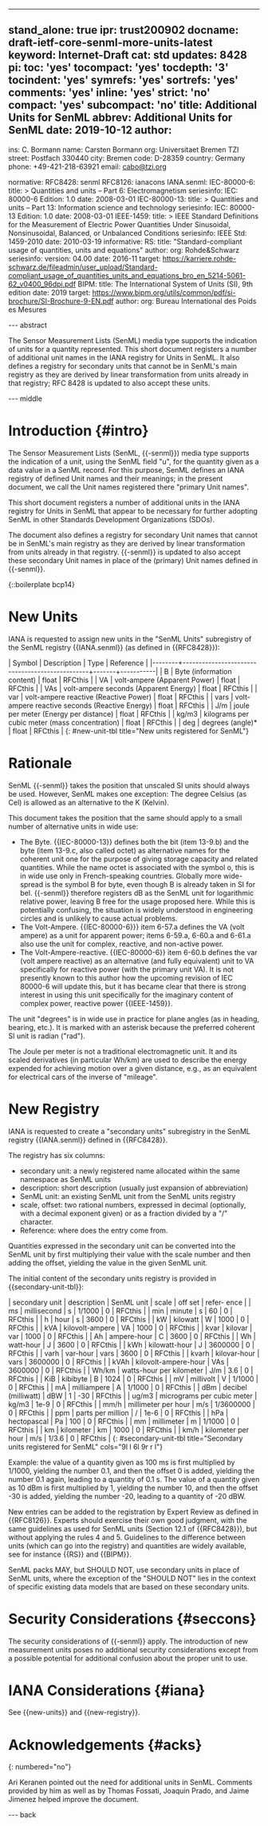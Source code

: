 ---
stand_alone: true
ipr: trust200902
docname: draft-ietf-core-senml-more-units-latest
keyword: Internet-Draft
cat: std
updates: 8428
pi:
  toc: 'yes'
  tocompact: 'yes'
  tocdepth: '3'
  tocindent: 'yes'
  symrefs: 'yes'
  sortrefs: 'yes'
  comments: 'yes'
  inline: 'yes'
  strict: 'no'
  compact: 'yes'
  subcompact: 'no'
title: Additional Units for SenML
abbrev: Additional Units for SenML
date: 2019-10-12
author:
-
  ins: C. Bormann
  name: Carsten Bormann
  org: Universitaet Bremen TZI
  street: Postfach 330440
  city: Bremen
  code: D-28359
  country: Germany
  phone: +49-421-218-63921
  email: cabo@tzi.org

normative:
  RFC8428: senml
  RFC8126: ianacons
  IANA.senml:
  IEC-80000-6:
    title: >
      Quantities and units –
      Part 6: Electromagnetism
    seriesinfo:
      IEC: 80000-6
      Edition: 1.0
    date: 2008-03-01
  IEC-80000-13:
    title: >
      Quantities and units –
      Part 13: Information science and technology
    seriesinfo:
      IEC: 80000-13
      Edition: 1.0
    date: 2008-03-01
  IEEE-1459:
    title: >
      IEEE Standard Definitions for the Measurement of Electric Power
      Quantities Under Sinusoidal, Nonsinusoidal, Balanced, or
      Unbalanced Conditions
    seriesinfo:
      IEEE Std: 1459-2010
    date: 2010-03-19
informative:
  RS:
    title: "Standard-compliant usage of quantities, units and equations"
    author:
      org: Rohde&Schwarz
    seriesinfo:
      version: 04.00
    date: 2016-11
    target:  https://karriere.rohde-schwarz.de/fileadmin/user_upload/Standard-compliant_usage_of_quantities_units_and_equations_bro_en_5214-5061-62_v0400_96dpi.pdf
  BIPM:
    title: The International System of Units (SI), 9th edition
    date: 2019
    target: https://www.bipm.org/utils/common/pdf/si-brochure/SI-Brochure-9-EN.pdf
    author:
      org: Bureau International des Poids es Mesures



--- abstract

The Sensor Measurement Lists (SenML) media type supports the
indication of units for a quantity represented.
This short document registers a number of additional unit names in the
IANA registry for Units in SenML.
It also defines a registry for secondary units that cannot be in SenML's
main registry as they are derived by linear transformation from units
already in that registry; RFC 8428 is updated to also accept these units.

--- middle


# Introduction {#intro}


The Sensor Measurement Lists (SenML, {{-senml}}) media type supports the
indication of a unit, using the SenML field "u", for the quantity
given as a data value in a SenML record.   For this purpose, SenML
defines an IANA registry of defined Unit names and their meanings; in
the present document, we call the Unit names registered there "primary
Unit names".

This short document registers a number of additional units in the IANA
registry for Units in SenML that appear to be
necessary for further adopting SenML in other Standards Development
Organizations (SDOs).

The document also defines a registry for secondary Unit names that
cannot be in SenML's main registry as they are derived by linear
transformation from units already in that registry.  {{-senml}} is
updated to also accept these secondary Unit names in place of the
(primary) Unit names defined in {{-senml}}.

{::boilerplate bcp14}

# New Units

IANA is requested to assign new units in the "SenML Units"
subregistry of the SenML registry {{IANA.senml}} (as defined in {{RFC8428}}):

| Symbol | Description                                    | Type  | Reference |
|--------+------------------------------------------------+-------+-----------|
| B      | Byte (information content)                     | float | RFCthis   |
| VA     | volt-ampere (Apparent Power)                   | float | RFCthis   |
| VAs    | volt-ampere seconds (Apparent Energy)          | float | RFCthis   |
| var    | volt-ampere reactive (Reactive Power)          | float | RFCthis   |
| vars   | volt-ampere reactive seconds (Reactive Energy) | float | RFCthis   |
| J/m    | joule per meter (Energy per distance)          | float | RFCthis   |
| kg/m3  | kilograms per cubic meter (mass concentration) | float | RFCthis   |
| deg    | degrees (angle)*                               | float | RFCthis   |
{: #new-unit-tbl title="New units registered for SenML"}

# Rationale

SenML {{-senml}} takes the position that unscaled SI units should
always be used.  However, SenML makes one exception: The degree
Celsius (as Cel) is allowed as an alternative to the K (Kelvin).

This document takes the position that the same should apply to
a small number of alternative units in wide use:

* The Byte.  {{IEC-80000-13}} defines both the bit (item 13-9.b) and
  the byte (item 13-9.c, also
  called octet) as alternative names for the coherent unit one for the
  purpose of giving storage capacity and related quantities.  While
  the name octet is associated with the symbol o, this is in wide use
  only in French-speaking countries.  Globally more wide-spread is the
  symbol B for byte, even though B is already taken in SI for bel.
  {{-senml}} therefore registers dB as the SenML unit for logarithmic relative
  power, leaving B free for the usage proposed here.  While this is
  potentially confusing, the situation is widely understood in
  engineering circles and is unlikely to cause actual problems.
* The Volt-Ampere. {{IEC-80000-6}}} item 6-57.a defines the VA (volt
  ampere) as a unit for apparent power; items 6-59.a, 6-60.a and
  6-61.a also use the unit for complex, reactive, and non-active
  power.
* The Volt-Ampere-reactive.  {{IEC-80000-6}} item 6-60.b defines the
  var (volt ampere reactive) as an alternative (and fully equivalent)
  unit to VA specifically for reactive power (with the primary unit
  VA).  It is not presently known to this author how the upcoming
  revision of IEC 80000-6 will update this, but it has became clear
  that there is strong interest in using this unit
  specifically for the imaginary content of complex power, reactive
  power {{IEEE-1459}}.

The unit "degrees" is in wide use in practice for plane angles (as
in heading, bearing, etc.).  It is marked with an asterisk because the
preferred coherent SI unit is radian ("rad").

The Joule per meter is not a traditional electromagnetic unit.  It and
its scaled derivatives (in particular Wh/km) are used to describe the
energy expended for achieving motion over a given distance, e.g., as an
equivalent for electrical cars of the inverse of "mileage".


# New Registry

IANA is requested to create a "secondary units"
subregistry in the SenML registry {{IANA.senml}} defined in
{{RFC8428}}.

The registry has six columns:

* secondary unit: a newly registered name allocated within the same
  namespace as SenML units
* description: short description (usually just expansion of abbreviation)
* SenML unit: an existing SenML unit from the SenML units registry
* scale, offset: two rational numbers, expressed in decimal
  (optionally, with a decimal exponent given) or as a
  fraction divided by a "/" character.
* Reference: where does the entry come from.

Quantities expressed in the secondary unit can be converted into the
SenML unit by first multiplying their value with the scale number and
then adding the offset, yielding the value in the given SenML unit.

The initial content of the secondary units registry is provided in {{secondary-unit-tbl}}:

| secondary unit | description                | SenML unit |     scale | off set  | refer- ence |
| ms             | millisecond                | s          |    1/1000 |        0 | RFCthis     |
| min            | minute                     | s          |        60 |        0 | RFCthis     |
| h              | hour                       | s          |      3600 |        0 | RFCthis     |
| kW             | kilowatt                   | W          |      1000 |        0 | RFCthis     |
| kVA            | kilovolt-ampere            | VA         |      1000 |        0 | RFCthis     |
| kvar           | kilovar                    | var        |      1000 |        0 | RFCthis     |
| Ah             | ampere-hour                | C          |      3600 |        0 | RFCthis     |
| Wh             | watt-hour                  | J          |      3600 |        0 | RFCthis     |
| kWh            | kilowatt-hour              | J          |   3600000 |        0 | RFCthis     |
| varh           | var-hour                   | vars       |      3600 |        0 | RFCthis     |
| kvarh          | kilovar-hour               | vars       |   3600000 |        0 | RFCthis     |
| kVAh           | kilovolt-ampere-hour       | VAs        |   3600000 |        0 | RFCthis     |
| Wh/km          | watts-hour per kilometer   | J/m        |       3.6 |        0 | RFCthis     |
| KiB            | kibibyte                   | B          |      1024 |        0 | RFCthis     |
| mV             | millivolt                  | V          |    1/1000 |        0 | RFCthis     |
| mA             | milliampere                | A          |    1/1000 |        0 | RFCthis     |
| dBm            | decibel (milliwatt)        | dBW        |         1 |      -30 | RFCthis     |
| ug/m3          | micrograms per cubic meter | kg/m3      |      1e-9 |        0 | RFCthis     |
| mm/h           | millimeter per hour        | m/s        | 1/3600000 |        0 | RFCthis     |
| ppm            | parts per million          | /          |      1e-6 |        0 | RFCthis     |
| hPa            | hectopascal                | Pa         |       100 |        0 | RFCthis     |
| mm             | millimeter                 | m          |    1/1000 |        0 | RFCthis     |
| km             | kilometer                  | km         |      1000 |        0 | RFCthis     |
| km/h           | kilometer per hour         | m/s        |     1/3.6 |        0 | RFCthis     |
{: #secondary-unit-tbl title="Secondary units registered for SenML"
cols="9l l 6l 9r r l"}

Example: the value of a quantity given as 100 ms is first multiplied
by 1/1000, yielding the number 0.1, and then the offset 0 is added,
yielding the number 0.1 again, leading to a quantity of 0.1 s.
The value of a quantity given as 10 dBm is first multiplied by 1,
yielding the number 10, and then the offset -30 is added, yielding the
number -20, leading to a quantity of -20 dBW.

New entries can be added to the registration by Expert Review as
defined in {{RFC8126}}.  Experts should exercise their own good
judgment, with the same guidelines as used for SenML units (Section
12.1 of {{RFC8428}}), but without applying the rules 4 and 5.
Guidelines to the difference between units (which can go into the
registry) and quantities are widely available, see for instance {{RS}}
and {{BIPM}}.

SenML packs MAY, but SHOULD NOT, use secondary units in place of SenML
units, where the exception of the "SHOULD NOT" lies in the context of
specific existing data models that are based on these secondary units.

# Security Considerations {#seccons}

The security considerations of {{-senml}} apply.
The introduction of new measurement units poses no additional security
considerations except from a possible potential for additional
confusion about the proper unit to use.

# IANA Considerations {#iana}

See {{new-units}} and {{new-registry}}.

# Acknowledgements {#acks}
{: numbered="no"}

Ari Keranen pointed out the need for additional units in SenML.
Comments provided by him as well as by Thomas Fossati, Joaquin Prado,
and Jaime Jimenez helped improve the document.

--- back
